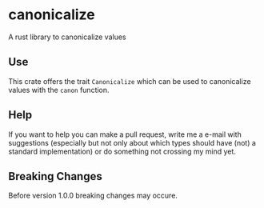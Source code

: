 # canonicalize
A rust library to canonicalize values

## Use
This crate offers the trait `Canonicalize` which can be used to canonicalize values with the `canon` function.

## Help
If you want to help you can make a pull request, write me a e-mail with suggestions (especially but not only about which types should have (not) a standard implementation) or do something not crossing my mind yet.

## Breaking Changes
Before version 1.0.0 breaking changes may occure.
